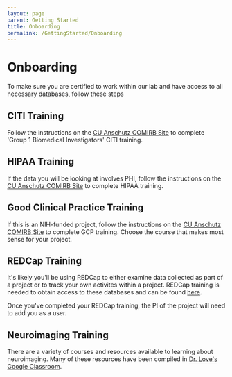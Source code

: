 ```yaml
---
layout: page
parent: Getting Started
title: Onboarding
permalink: /GettingStarted/Onboarding
---
```


# Onboarding

To make sure you are certified to work within our lab and have access to all necessary databases, follow these steps

## CITI Training

Follow the instructions on the [CU Anschutz COMIRB Site](https://research.cuanschutz.edu/comirb/home/info/training) to complete 'Group 1 Biomedical Investigators' CITI training.

## HIPAA Training

If the data you will be looking at involves PHI, follow the instructions on the [CU Anschutz COMIRB Site](https://research.cuanschutz.edu/comirb/home/info/training) to complete HIPAA training.

## Good Clinical Practice Training

If this is an NIH-funded project, follow the instructions on the [CU Anschutz COMIRB Site](https://research.cuanschutz.edu/comirb/home/info/training) to complete GCP training.  Choose the course that makes most sense for your project.

## REDCap Training

It's likely you'll be using REDCap to either examine data collected as part of a project or to track your own 
activites within a project.  REDCap training is needed to obtain access to these databases and can be found [here](https://cctsi.cuanschutz.edu/resources/informatics/redcap-resources).

Once you've completed your REDCap training, the PI of the project will need to add you as a user.

## Neuroimaging Training

There are a variety of courses and resources available to learning about neuroimaging.  Many of these resources have been compiled in [Dr. Love's Google Classroom](https://classroom.google.com/c/NjYwNTE2ODA2NzA2?cjc=7pjhwys).

